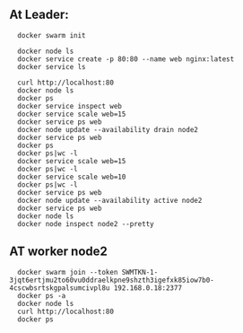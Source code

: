 ## At Leader:

      docker swarm init

      docker node ls
      docker service create -p 80:80 --name web nginx:latest
      docker service ls

      curl http://localhost:80
      docker node ls
      docker ps
      docker service inspect web
      docker service scale web=15
      docker service ps web
      docker node update --availability drain node2
      docker service ps web
      docker ps
      docker ps|wc -l
      docker service scale web=15
      docker ps|wc -l
      docker service scale web=10
      docker ps|wc -l
      docker service ps web
      docker node update --availability active node2
      docker service ps web
      docker node ls
      docker node inspect node2 --pretty

## AT worker node2

      docker swarm join --token SWMTKN-1-3jqt6ertjmu2to60vu0ddraelkpne9shzth3igefxk85iow7b0-4cscwbsrtskgpalsumcivpl8u 192.168.0.18:2377
      docker ps -a
      docker node ls
      curl http://localhost:80
      docker ps

   
   
